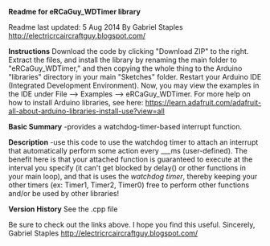 **Readme for eRCaGuy_WDTimer library**

Readme last updated: 5 Aug 2014
By Gabriel Staples
http://electricrcaircraftguy.blogspot.com/

**Instructions**
Download the code by clicking "Download ZIP" to the right.  Extract the files, and install the library by renaming the main folder to "eRCaGuy_WDTimer," and then copying the whole thing to the Arduino "libraries" directory in your main "Sketches" folder.  Restart your Arduino IDE (Integrated Development Environment).  Now, you may view the examples in the IDE under File --> Examples --> eRCaGuy_WDTimer.
For more help on how to install Arduino libraries, see here: https://learn.adafruit.com/adafruit-all-about-arduino-libraries-install-use?view=all

**Basic Summary**
-provides a watchdog-timer-based interrupt function.

**Description**
-use this code to use the watchdog timer to attach an interrupt that automatically perform some action every ___ms (user-defined).  The benefit here is that your attached function is guaranteed to execute at the interval you specify (it can't get blocked by delay() or other functions in your main loop), and that is uses the *watchdog timer*, thereby keeping your other timers (ex: Timer1, Timer2, Timer0) free to perform other functions and/or be used by other libraries!

**Version History**
See the .cpp file

Be sure to check out the links above.  I hope you find this useful.
Sincerely,
Gabriel Staples
http://electricrcaircraftguy.blogspot.com/